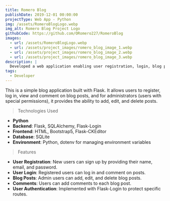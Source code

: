 ```yaml
---
title: Romero Blog
publishDate: 2019-12-01 00:00:00
projectType: Web App - Python
img: /assets/RomeroBlogLogo.webp
img_alt: Romero Blog Project Logo
githubCode: https://github.com/ORomero227/RomeroBlog
images:
  - url: /assets/RomeroBlogLogo.webp
  - url: /assets/project_images/romero_blog_image_1.webp
  - url: /assets/project_images/romero_blog_image_2.webp
  - url: /assets/project_images/romero_blog_image_3.webp
description: |
  Developed a web application enabling user registration, login, blog post management (CRUD operations), and commenting.
tags:
  - Developer
---
```


This is a simple blog application built with Flask. It allows users to register, log in, view and comment on blog posts, and for administrators (users with special permissions), it provides the ability to add, edit, and delete posts.

> Technologies Used

- **Python**
- **Backend**: Flask, SQLAlchemy, Flask-Login
- **Frontend**: HTML, Bootstrap5, Flask-CKEditor
- **Database**: SQLite
- **Environment**: Python, dotenv for managing environment variables

> Features

- **User Registration**: New users can sign up by providing their name, email, and password.
- **User Login**: Registered users can log in and comment on posts.
- **Blog Posts**: Admin users can add, edit, and delete blog posts.
- **Comments**: Users can add comments to each blog post.
- **User Authentication**: Implemented with Flask-Login to protect specific routes.
